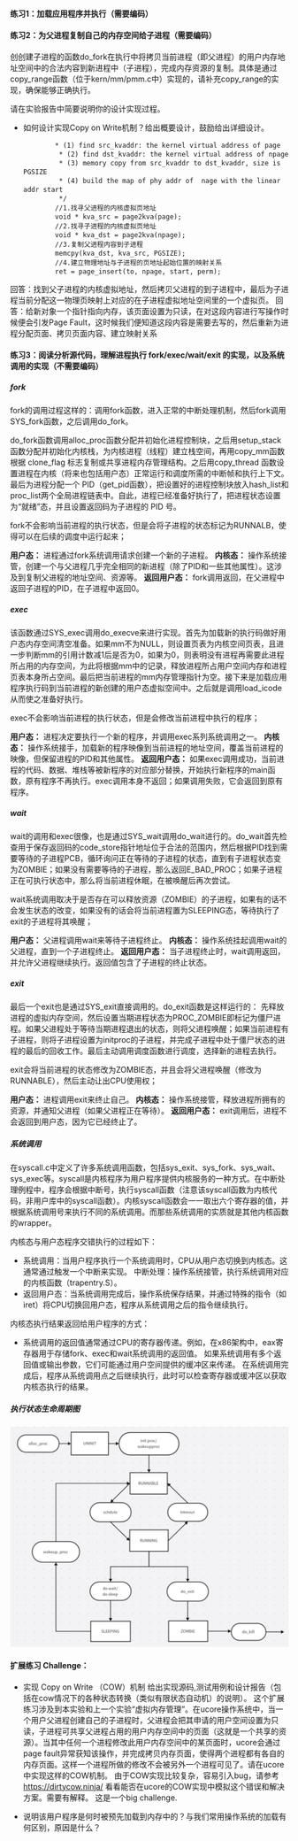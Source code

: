 #### 练习1：加载应用程序并执行（需要编码）

#### 练习2：为父进程复制自己的内存空间给子进程（需要编码）
创创建子进程的函数do_fork在执行中将拷贝当前进程（即父进程）的用户内存地址空间中的合法内容到新进程中（子进程），完成内存资源的复制。具体是通过copy_range函数（位于kern/mm/pmm.c中）实现的，请补充copy_range的实现，确保能够正确执行。

请在实验报告中简要说明你的设计实现过程。
 - 如何设计实现Copy on Write机制？给出概要设计，鼓励给出详细设计。

 	```
            * (1) find src_kvaddr: the kernel virtual address of page
             * (2) find dst_kvaddr: the kernel virtual address of npage
             * (3) memory copy from src_kvaddr to dst_kvaddr, size is PGSIZE
             * (4) build the map of phy addr of  nage with the linear addr start
             */
            //1.找寻父进程的内核虚拟页地址
            void * kva_src = page2kva(page);
            //2.找寻子进程的内核虚拟页地址   
            void * kva_dst = page2kva(npage);
            //3.复制父进程内容到子进程 
            memcpy(kva_dst, kva_src, PGSIZE);
            //4.建立物理地址与子进程的页地址起始位置的映射关系
            ret = page_insert(to, npage, start, perm);
	```
回答：找到父子进程的内核虚拟地址，然后拷贝父进程的到子进程中，最后为子进程当前分配这一物理页映射上对应的在子进程虚拟地址空间里的一个虚拟页。
回答：给新对象一个指针指向内存，该页面设置为只读，在对这段内容进行写操作时候便会引发Page Fault，这时候我们便知道这段内容是需要去写的，然后重新为进程分配页面、拷贝页面内容、建立映射关系
#### 练习3：阅读分析源代码，理解进程执行 fork/exec/wait/exit 的实现，以及系统调用的实现（不需要编码）
##### fork
fork的调用过程这样的：调用fork函数，进入正常的中断处理机制，然后fork调用SYS_fork函数，之后调用do_fork。

do_fork函数调用alloc_proc函数分配并初始化进程控制块，之后用setup_stack函数分配并初始化内核栈，为内核进程（线程）建立栈空间，再用copy_mm函数根据 clone_flag 标志复制或共享进程内存管理结构。之后用copy_thread 函数设置进程在内核（将来也包括用户态）正常运行和调度所需的中断帧和执行上下文。最后为进程分配一个 PID（get_pid函数），把设置好的进程控制块放入hash_list和proc_list两个全局进程链表中。自此，进程已经准备好执行了，把进程状态设置为“就绪”态，并且设置返回码为子进程的 PID 号。

fork不会影响当前进程的执行状态，但是会将子进程的状态标记为RUNNALB，使得可以在后续的调度中运行起来；

**用户态：** 进程通过fork系统调用请求创建一个新的子进程。
**内核态：** 操作系统接管，创建一个与父进程几乎完全相同的新进程（除了PID和一些其他属性）。这涉及到复制父进程的地址空间、资源等。
**返回用户态：** fork调用返回，在父进程中返回子进程的PID，在子进程中返回0。

##### exec
该函数通过SYS_exec调用do_execve来进行实现。首先为加载新的执行码做好用户态内存空间清空准备。如果mm不为NULL，则设置页表为内核空间页表，且进一步判断mm的引用计数减1后是否为0，如果为0，则表明没有进程再需要此进程所占用的内存空间，为此将根据mm中的记录，释放进程所占用户空间内存和进程页表本身所占空间。最后把当前进程的mm内存管理指针为空。接下来是加载应用程序执行码到当前进程的新创建的用户态虚拟空间中。之后就是调用load_icode从而使之准备好执行。

exec不会影响当前进程的执行状态，但是会修改当前进程中执行的程序；

**用户态：** 进程决定要执行一个新的程序，并调用exec系列系统调用之一。
**内核态：** 操作系统接手，加载新的程序映像到当前进程的地址空间，覆盖当前进程的映像，但保留进程的PID和其他属性。
**返回用户态：** 如果exec调用成功，当前进程的代码、数据、堆栈等被新程序的对应部分替换，开始执行新程序的main函数，原有程序不再执行。exec调用本身不返回；如果调用失败，它会返回到原有程序。

##### wait
wait的调用和exec很像，也是通过SYS_wait调用do_wait进行的。do_wait首先检查用于保存返回码的code_store指针地址位于合法的范围内，然后根据PID找到需要等待的子进程PCB，循环询问正在等待的子进程的状态，直到有子进程状态变为ZOMBIE；如果没有需要等待的子进程，那么返回E_BAD_PROC；如果子进程正在可执行状态中，那么将当前进程休眠，在被唤醒后再次尝试。

wait系统调用取决于是否存在可以释放资源（ZOMBIE）的子进程，如果有的话不会发生状态的改变，如果没有的话会将当前进程置为SLEEPING态，等待执行了exit的子进程将其唤醒；

**用户态：** 父进程调用wait来等待子进程终止。
**内核态：** 操作系统挂起调用wait的父进程，直到一个子进程终止。
**返回用户态：** 当子进程终止时，wait调用返回，并允许父进程继续执行。返回值包含了子进程的终止状态。

##### exit
最后一个exit也是通过SYS_exit直接调用的。do_exit函数是这样运行的：
先释放进程的虚拟内存空间，然后设置当期进程状态为PROC_ZOMBIE即标记为僵尸进程。如果父进程处于等待当期进程退出的状态，则将父进程唤醒；如果当前进程有子进程，则将子进程设置为initproc的子进程，并完成子进程中处于僵尸状态的进程的最后的回收工作。最后主动调用调度函数进行调度，选择新的进程去执行。

exit会将当前进程的状态修改为ZOMBIE态，并且会将父进程唤醒（修改为RUNNABLE），然后主动让出CPU使用权；

**用户态：** 进程调用exit来终止自己。
**内核态：** 操作系统接管，释放进程所拥有的资源，并通知父进程（如果父进程正在等待）。
**返回用户态：** exit调用后，进程不会返回到用户态，因为它已经终止了。

##### 系统调用
在syscall.c中定义了许多系统调用函数，包括sys_exit、sys_fork、sys_wait、sys_exec等。syscall是内核程序为用户程序提供内核服务的一种方式。在中断处理例程中，程序会根据中断号，执行syscall函数（注意该syscall函数为内核代码，非用户库中的syscall函数）。内核syscall函数会一一取出六个寄存器的值，并根据系统调用号来执行不同的系统调用。而那些系统调用的实质就是其他内核函数的wrapper。

内核态与用户态程序交错执行的过程如下：

- 系统调用：当用户程序执行一个系统调用时，CPU从用户态切换到内核态。这通常通过触发一个中断来实现。
中断处理：操作系统接管，执行系统调用对应的内核函数（trapentry.S）。
- 返回用户态：当系统调用完成后，操作系统保存结果，并通过特殊的指令（如iret）将CPU切换回用户态，程序从系统调用之后的指令继续执行。

内核态执行结果返回给用户程序的方式：
- 系统调用的返回值通常通过CPU的寄存器传递。例如，在x86架构中，eax寄存器用于存储fork、exec和wait系统调用的返回值。
如果系统调用有多个返回值或输出参数，它们可能通过用户空间提供的缓冲区来传递。
在系统调用完成后，程序从系统调用点之后继续执行，此时可以检查寄存器或缓冲区以获取内核态执行的结果。

##### 执行状态生命周期图
![本地路径](1.png)
#### 扩展练习 Challenge：

- 实现 Copy on Write （COW）机制
  给出实现源码,测试用例和设计报告（包括在cow情况下的各种状态转换（类似有限状态自动机）的说明）。
  这个扩展练习涉及到本实验和上一个实验“虚拟内存管理”。在ucore操作系统中，当一个用户父进程创建自己的子进程时，父进程会把其申请的用户空间设置为只读，子进程可共享父进程占用的用户内存空间中的页面（这就是一个共享的资源）。当其中任何一个进程修改此用户内存空间中的某页面时，ucore会通过page fault异常获知该操作，并完成拷贝内存页面，使得两个进程都有各自的内存页面。这样一个进程所做的修改不会被另外一个进程可见了。请在ucore中实现这样的COW机制。
  由于COW实现比较复杂，容易引入bug，请参考 https://dirtycow.ninja/ 看看能否在ucore的COW实现中模拟这个错误和解决方案。需要有解释。
  这是一个big challenge.

- 说明该用户程序是何时被预先加载到内存中的？与我们常用操作系统的加载有何区别，原因是什么？
